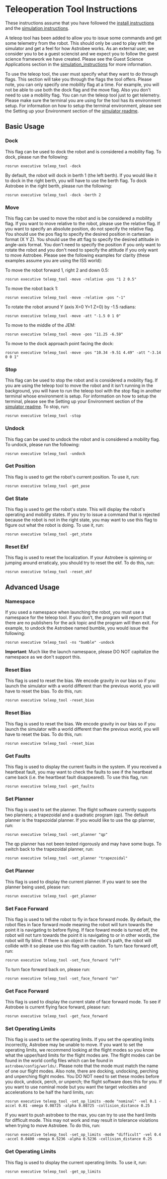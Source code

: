 # Teleoperation Tool Instructions

These instructions assume that you have followed the
[install instructions](../../INSTALL.md) and the
[simulation instructions](../../sim_readme.md).

A teleop tool has been added to allow you to issue some commands and get some
telemetry from the robot. This should only be used to play with the simulator
and get a feel for how Astrobee works. As an external user, we consider you to
be a guest sciencist and we expect you to follow the guest science framework we
have created. Please see the Guest Science Applications section in the
[simulation_instructions](../../sim_readme.md#guest-science-applications) for
more information.

To use the teleop tool, the user must specify what they want to do through
flags. This section will take you through the flags the tool offers. Please
note, you can only specify one mobility flag at a time. For example, you
will not be able to use both the dock flag and the move flag. Also you don't
need to use a mobility flag. You can run the teleop tool just to get telemetry.
Please make sure the terminal you are using for the tool has its environment
setup. For information on how to setup the terminal environment, please see
the Setting up your Environment section of the
[simulator readme](../../sim_readme.md#setting-up-your-environment).


## Basic Usage

### Dock

This flag can be used to dock the robot and is considered a mobility flag. To
dock, please run the following:

    rosrun executive teleop_tool -dock

By default, the robot will dock in berth 1 (the left berth). If you would like
it to dock in the right berth, you will have to use the berth flag. To dock
Astrobee in the right berth, please run the following:

    rosrun executive teleop_tool -dock -berth 2

### Move

This flag can be used to move the robot and is be considered a mobility flag. If
you want to move relative to the robot, please use the relative flag. If you
want to specify an absolute position, do not specify the relative flag. You
should use the pos flag to specify the desired position in cartesian format
(X Y Z). You should use the att flag to specify the desired attitude in
angle-axis format. You don't need to specify the position if you only want to
rotate the robot and you don't need to specify the attitude if you only want to
move Astrobee. Please see the following examples for clarity (these examples
assume you are using the ISS world):

To move the robot forward 1, right 2 and down 0.5:

    rosrun executive teleop_tool -move -relative -pos "1 2 0.5"

To move the robot back 1:

    rosrun executive teleop_tool -move -relative -pos "-1"

To rotate the robot around Y (axis X=0 Y=1 Z=0) by -1.5 radians:

    rosrun executive teleop_tool -move -att "-1.5 0 1 0"

To move to the middle of the JEM:

    rosrun executive teleop_tool -move -pos "11.25 -6.59"

To move to the dock approach point facing the dock:

    rosrun executive teleop_tool -move -pos "10.34 -9.51 4.49" -att "-3.14 0 0 1"

### Stop

This flag can be used to stop the robot and is considered a mobility flag. If
you are using the teleop tool to move the robot and it isn't running in the
background, you will have to run the teleop tool with the stop flag in another
terminal whose environment is setup. For information on how to setup the
terminal, please see the Setting up your Environment section of the
[simulator readme](../../sim_readme.md#setting-up-your-environment).
To stop, run:

    rosrun executive teleop_tool -stop

### Undock

This flag can be used to undock the robot and is considered a mobility flag. To
undock, please run the following:

    rosrun executive teleop_tool -undock

### Get Position

This flag is used to get the robot's current position. To use it, run:

    rosrun executive teleop_tool -get_pose

### Get State

This flag is used to get the robot's state. This will display the robot's
operating and mobility states. If you try to issue a command that is rejected
because the robot is not in the right state, you may want to use this flag to
figure out what the robot is doing. To use it, run:

    rosrun executive teleop_tool -get_state

### Reset Ekf

This flag is used to reset the localization. If your Astrobee is spinning or
jumping around erraticaly, you should try to reset the ekf. To do this, run:

    rosrun executive teleop_tool -reset_ekf

## Advanced Usage

### Namespace

If you used a namespace when launching the robot, you must use a namespace for
the teleop tool. If you don't, the program will report that there are no
publishers for the ack topic and the program will then exit. For example, to
undock the Astrobee named bumble, you would issue the following:

    rosrun executive teleop_tool -ns "bumble" -undock

**Important**: Much like the launch namespace, please DO NOT capitalize the
namespace as we don't support this.

### Reset Bias

This flag is used to reset the bias. We encode gravity in our bias so if you
launch the simulator with a world different than the previous world, you will
have to reset the bias. To do this, run:

    rosrun executive teleop_tool -reset_bias

### Reset Bias

This flag is used to reset the bias. We encode gravity in our bias so if you
launch the simulator with a world different than the previous world, you will
have to reset the bias. To do this, run:

    rosrun executive teleop_tool -reset_bias

### Get Faults

This flag is used to display the current faults in the system. If you received
a heartbeat fault, you may want to check the faults to see if the heartbeat
came back (i.e. the heartbeat fault disappeared). To use this flag, run:

    rosrun executive teleop_tool -get_faults

### Set Planner

This flag is used to set the planner. The flight software currently supports two
planners; a trapezoidal and a quadratic program (qp). The default planner is the
trapezoidal planner. If you would like to use the qp planner, run:

    rosrun executive teleop_tool -set_planner "qp"

The qp planner has not been tested rigorously and may have some bugs. To switch
back to the trapezoidal planner, run:

    rosrun executive teleop_tool -set_planner "trapezoidal"

### Get Planner

This flag is used to display the current planner. If you want to see the planner
being used, please run:

    rosrun executive teleop_tool -get_planner

### Set Face Forward

This flag is used to tell the robot to fly in face forward mode. By default,
the robot flies in face forward mode meaning the robot will turn towards the
point it is navigating to before flying. If face foward mode is turned off, the
robot will not turn towards the point it is navigating to or in other words, the
robot will fly blind. If there is an object in the robot's path, the robot will
collide with it so please use this flag with caution. To turn face forward off,
run:

    rosrun executive teleop_tool -set_face_forward "off"

To turn face forward back on, please run:

    rosrun executive teleop_tool -set_face_forward "on"

### Get Face Forward

This flag is used to display the current state of face forward mode. To see if
Astrobee is current flying face forward, please run:

    rosrun executive teleop_tool -get_face_forward

### Set Operating Limits

This flag is used to set the operating limits. If you set the operating limits
incorrectly, Astrobee may be unable to move. If you want to set the operating
limits, we recommend looking at the flight modes so you know what the
upper/hard limits for the flight modes are. The flight modes can be found in the
world config files which can be found in `astrobee/config/worlds/`. Please note
that the mode must match the name of one our flight modes. Also note, there
are docking, undocking, perching and unperching flight modes. You DO NOT need
to set these modes before you dock, undock, perch, or unperch; the flight
software does this for you. If you want to use nominal mode but you want the
target velocities and accelerations to be half the hard limits, run:

    rosrun executive teleop_tool -set_op_limits -mode "nominal" -vel 0.1 -accel 0.01 -omega 0.08725 -alpha 0.08725 -collision_distance 0.25

If you want to push astrobee to the max, you can try to use the hard limits for
difficult mode. This may not work and may result in tolerance violations when
trying to move Astrobee. To do this, run:

    rosrun executive teleop_tool -set_op_limits -mode "difficult" -vel 0.4 -accel 0.0400 -omega 0.5236 -alpha 0.5236 -collision_distance 0.25

### Get Operating Limits

This flag is used to display the current operating limits. To use it, run:

    rosrun executive teleop_tool -get_op_limits

